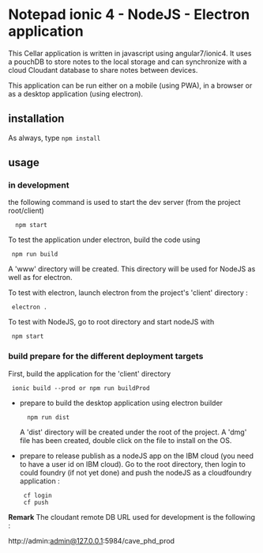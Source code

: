 # Notepad ionic 4 - NodeJS - Electron application
This Cellar application is written in javascript using angular7/ionic4.
It uses a pouchDB to store notes to the local storage and can synchronize with a cloud Cloudant database to share notes between devices.

This application can be run either on a mobile (using PWA), in a browser or as a desktop application (using electron).

## installation
As always, type  `npm install`

## usage

### in development
the following command is used to start the dev server (from the project root/client)

      npm start

To test the application under electron, build the code using 

     npm run build

A 'www' directory will be created. This directory will be used for NodeJS as well as for electron.

To test with electron, launch electron from the project's 'client' directory :

     electron .

To test with NodeJS, go to root directory and start nodeJS with 

     npm start

### build prepare for the different deployment targets
First, build the application for the 'client' directory

     ionic build --prod or npm run buildProd

- prepare to build the desktop application using electron builder

        npm run dist

  A 'dist' directory will be created under the root of the project.
  A 'dmg' file has been created, double click on the file to install on the OS.

- prepare to release publish as a nodeJS app on the IBM cloud (you need to have a user id on IBM cloud).
Go to the root directory, then login to could foundry (if not yet done) and push the nodeJS as a cloudfoundry application :

       cf login
       cf push



**Remark**
The cloudant remote DB URL used for development is the following :

http://admin:admin@127.0.0.1:5984/cave_phd_prod

